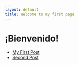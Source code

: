 ```yaml
---
layout: default
title: Welcome to my first page
---
```

# ¡Bienvenido!

* [My First Post](/skills-github-pages/2024/04/11/MyFirstPost.html)
* [Second Post](/skills-github-pages/2024/04/11/SecondPost.html)
